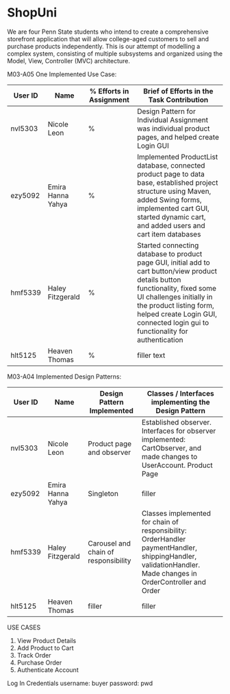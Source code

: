 # ShopUni

We are four Penn State students who intend to create a comprehensive storefront application that will allow college-aged customers to sell and purchase products independently. This is our attempt of modelling a complex system, consisting of multiple subsystems and organized using the Model, View, Controller (MVC) architecture.


M03-A05 One Implemented Use Case: 

| User ID | Name              | % Efforts in Assignment | Brief of Efforts in the Task Contribution                                                                                                                                                                                                                               |
|---------|-------------------|-------------------------|-------------------------------------------------------------------------------------------------------------------------------------------------------------------------------------------------------------------------------------------------------------------------|
| nvl5303 | Nicole Leon       | %                       | Design Pattern for Individual Assignment was individual product pages, and helped create Login GUI                                                                                                                                                                      |
| ezy5092 | Emira Hanna Yahya | %                       | Implemented ProductList database, connected product page to data base, established project structure using Maven, added Swing forms, implemented cart GUI, started dynamic cart, and added users and cart item databases                                                |
| hmf5339 | Haley Fitzgerald  | %                       | Started connecting database to product page GUI, initial add to cart button/view product details button functionality, fixed some UI challenges initially in the product listing form, helped create Login GUI, connected login gui to functionality for authentication |
| hlt5125 | Heaven Thomas     | %                       | filler text                                                                                                                                                                                                                                                             |

M03-A04 Implemented Design Patterns:

| User ID | Name              | Design Pattern Implemented           | Classes / Interfaces implementing the Design Pattern                                                                                                        |
|---------|-------------------|--------------------------------------|-------------------------------------------------------------------------------------------------------------------------------------------------------------|
| nvl5303 | Nicole Leon       | Product page and observer            | Established observer. Interfaces for observer implemented: CartObserver, and made changes to UserAccount. Product Page                                      |
| ezy5092 | Emira Hanna Yahya | Singleton                            | filler                                                                                                                                                      |
| hmf5339 | Haley Fitzgerald  | Carousel and chain of responsibility | Classes implemented for chain of responsibility: OrderHandler paymentHandler, shippingHandler, validationHandler. Made changes in OrderController and Order |
| hlt5125 | Heaven Thomas     | filler                               | filler                                                                                                                                                      |

USE CASES
1. View Product Details
2. Add Product to Cart
3. Track Order
4. Purchase Order
5. Authenticate Account

Log In Credentials
username: buyer
password: pwd